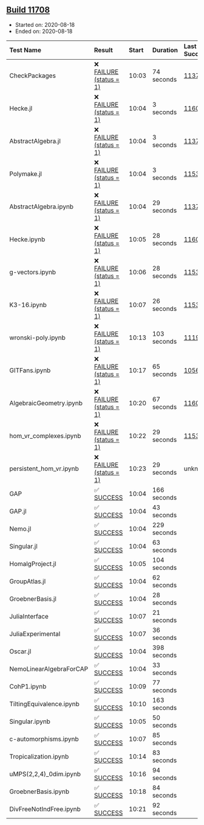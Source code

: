 ## [Build 11708](https://oscarci.mathematik.uni-kl.de/job/oscar/11708/)

* Started on: 2020-08-18
* Ended on: 2020-08-18

| Test Name    | Result | Start | Duration | Last Success | First Failure |
|:-------------|:-------|:------|:---------|:-------------|:--------------|
| CheckPackages | ❌ [FAILURE (status = 1)](https://oscarci.mathematik.uni-kl.de/job/oscar/11708/artifact/logs/build-11708/CheckPackages.log) | 10:03 | 74 seconds | [11376](https://oscarci.mathematik.uni-kl.de/job/oscar/11376/) | [11377](https://oscarci.mathematik.uni-kl.de/job/oscar/11377/) |
| Hecke.jl | ❌ [FAILURE (status = 1)](https://oscarci.mathematik.uni-kl.de/job/oscar/11708/artifact/logs/build-11708/Hecke.jl.log) | 10:04 | 3 seconds | [11602](https://oscarci.mathematik.uni-kl.de/job/oscar/11602/) | [11603](https://oscarci.mathematik.uni-kl.de/job/oscar/11603/) |
| AbstractAlgebra.jl | ❌ [FAILURE (status = 1)](https://oscarci.mathematik.uni-kl.de/job/oscar/11708/artifact/logs/build-11708/AbstractAlgebra.jl.log) | 10:04 | 3 seconds | [11376](https://oscarci.mathematik.uni-kl.de/job/oscar/11376/) | [11377](https://oscarci.mathematik.uni-kl.de/job/oscar/11377/) |
| Polymake.jl | ❌ [FAILURE (status = 1)](https://oscarci.mathematik.uni-kl.de/job/oscar/11708/artifact/logs/build-11708/Polymake.jl.log) | 10:04 | 3 seconds | [11532](https://oscarci.mathematik.uni-kl.de/job/oscar/11532/) | [11533](https://oscarci.mathematik.uni-kl.de/job/oscar/11533/) |
| AbstractAlgebra.ipynb | ❌ [FAILURE (status = 1)](https://oscarci.mathematik.uni-kl.de/job/oscar/11708/artifact/logs/build-11708/AbstractAlgebra.ipynb.log) | 10:04 | 29 seconds | [11376](https://oscarci.mathematik.uni-kl.de/job/oscar/11376/) | [11377](https://oscarci.mathematik.uni-kl.de/job/oscar/11377/) |
| Hecke.ipynb | ❌ [FAILURE (status = 1)](https://oscarci.mathematik.uni-kl.de/job/oscar/11708/artifact/logs/build-11708/Hecke.ipynb.log) | 10:05 | 28 seconds | [11602](https://oscarci.mathematik.uni-kl.de/job/oscar/11602/) | [11603](https://oscarci.mathematik.uni-kl.de/job/oscar/11603/) |
| g-vectors.ipynb | ❌ [FAILURE (status = 1)](https://oscarci.mathematik.uni-kl.de/job/oscar/11708/artifact/logs/build-11708/g-vectors.ipynb.log) | 10:06 | 28 seconds | [11532](https://oscarci.mathematik.uni-kl.de/job/oscar/11532/) | [11533](https://oscarci.mathematik.uni-kl.de/job/oscar/11533/) |
| K3-16.ipynb | ❌ [FAILURE (status = 1)](https://oscarci.mathematik.uni-kl.de/job/oscar/11708/artifact/logs/build-11708/K3-16.ipynb.log) | 10:07 | 26 seconds | [11532](https://oscarci.mathematik.uni-kl.de/job/oscar/11532/) | [11533](https://oscarci.mathematik.uni-kl.de/job/oscar/11533/) |
| wronski-poly.ipynb | ❌ [FAILURE (status = 1)](https://oscarci.mathematik.uni-kl.de/job/oscar/11708/artifact/logs/build-11708/wronski-poly.ipynb.log) | 10:13 | 103 seconds | [11192](https://oscarci.mathematik.uni-kl.de/job/oscar/11192/) | [11193](https://oscarci.mathematik.uni-kl.de/job/oscar/11193/) |
| GITFans.ipynb | ❌ [FAILURE (status = 1)](https://oscarci.mathematik.uni-kl.de/job/oscar/11708/artifact/logs/build-11708/GITFans.ipynb.log) | 10:17 | 65 seconds | [10566](https://oscarci.mathematik.uni-kl.de/job/oscar/10566/) | [10567](https://oscarci.mathematik.uni-kl.de/job/oscar/10567/) |
| AlgebraicGeometry.ipynb | ❌ [FAILURE (status = 1)](https://oscarci.mathematik.uni-kl.de/job/oscar/11708/artifact/logs/build-11708/AlgebraicGeometry.ipynb.log) | 10:20 | 67 seconds | [11602](https://oscarci.mathematik.uni-kl.de/job/oscar/11602/) | [11603](https://oscarci.mathematik.uni-kl.de/job/oscar/11603/) |
| hom_vr_complexes.ipynb | ❌ [FAILURE (status = 1)](https://oscarci.mathematik.uni-kl.de/job/oscar/11708/artifact/logs/build-11708/hom_vr_complexes.ipynb.log) | 10:22 | 29 seconds | [11532](https://oscarci.mathematik.uni-kl.de/job/oscar/11532/) | [11533](https://oscarci.mathematik.uni-kl.de/job/oscar/11533/) |
| persistent_hom_vr.ipynb | ❌ [FAILURE (status = 1)](https://oscarci.mathematik.uni-kl.de/job/oscar/11708/artifact/logs/build-11708/persistent_hom_vr.ipynb.log) | 10:23 | 29 seconds | unknown | unknown |
| GAP | ✅ [SUCCESS](https://oscarci.mathematik.uni-kl.de/job/oscar/11708/artifact/logs/build-11708/GAP.log) | 10:04 | 166 seconds |  |  |
| GAP.jl | ✅ [SUCCESS](https://oscarci.mathematik.uni-kl.de/job/oscar/11708/artifact/logs/build-11708/GAP.jl.log) | 10:04 | 43 seconds |  |  |
| Nemo.jl | ✅ [SUCCESS](https://oscarci.mathematik.uni-kl.de/job/oscar/11708/artifact/logs/build-11708/Nemo.jl.log) | 10:04 | 229 seconds |  |  |
| Singular.jl | ✅ [SUCCESS](https://oscarci.mathematik.uni-kl.de/job/oscar/11708/artifact/logs/build-11708/Singular.jl.log) | 10:04 | 63 seconds |  |  |
| HomalgProject.jl | ✅ [SUCCESS](https://oscarci.mathematik.uni-kl.de/job/oscar/11708/artifact/logs/build-11708/HomalgProject.jl.log) | 10:05 | 104 seconds |  |  |
| GroupAtlas.jl | ✅ [SUCCESS](https://oscarci.mathematik.uni-kl.de/job/oscar/11708/artifact/logs/build-11708/GroupAtlas.jl.log) | 10:04 | 62 seconds |  |  |
| GroebnerBasis.jl | ✅ [SUCCESS](https://oscarci.mathematik.uni-kl.de/job/oscar/11708/artifact/logs/build-11708/GroebnerBasis.jl.log) | 10:04 | 28 seconds |  |  |
| JuliaInterface | ✅ [SUCCESS](https://oscarci.mathematik.uni-kl.de/job/oscar/11708/artifact/logs/build-11708/JuliaInterface.log) | 10:07 | 21 seconds |  |  |
| JuliaExperimental | ✅ [SUCCESS](https://oscarci.mathematik.uni-kl.de/job/oscar/11708/artifact/logs/build-11708/JuliaExperimental.log) | 10:07 | 36 seconds |  |  |
| Oscar.jl | ✅ [SUCCESS](https://oscarci.mathematik.uni-kl.de/job/oscar/11708/artifact/logs/build-11708/Oscar.jl.log) | 10:04 | 398 seconds |  |  |
| NemoLinearAlgebraForCAP | ✅ [SUCCESS](https://oscarci.mathematik.uni-kl.de/job/oscar/11708/artifact/logs/build-11708/NemoLinearAlgebraForCAP.log) | 10:04 | 33 seconds |  |  |
| CohP1.ipynb | ✅ [SUCCESS](https://oscarci.mathematik.uni-kl.de/job/oscar/11708/artifact/logs/build-11708/CohP1.ipynb.log) | 10:09 | 77 seconds |  |  |
| TiltingEquivalence.ipynb | ✅ [SUCCESS](https://oscarci.mathematik.uni-kl.de/job/oscar/11708/artifact/logs/build-11708/TiltingEquivalence.ipynb.log) | 10:10 | 163 seconds |  |  |
| Singular.ipynb | ✅ [SUCCESS](https://oscarci.mathematik.uni-kl.de/job/oscar/11708/artifact/logs/build-11708/Singular.ipynb.log) | 10:05 | 50 seconds |  |  |
| c-automorphisms.ipynb | ✅ [SUCCESS](https://oscarci.mathematik.uni-kl.de/job/oscar/11708/artifact/logs/build-11708/c-automorphisms.ipynb.log) | 10:07 | 85 seconds |  |  |
| Tropicalization.ipynb | ✅ [SUCCESS](https://oscarci.mathematik.uni-kl.de/job/oscar/11708/artifact/logs/build-11708/Tropicalization.ipynb.log) | 10:14 | 83 seconds |  |  |
| uMPS(2,2,4)_0dim.ipynb | ✅ [SUCCESS](https://oscarci.mathematik.uni-kl.de/job/oscar/11708/artifact/logs/build-11708/uMPS-2-2-4-_0dim.ipynb.log) | 10:16 | 94 seconds |  |  |
| GroebnerBasis.ipynb | ✅ [SUCCESS](https://oscarci.mathematik.uni-kl.de/job/oscar/11708/artifact/logs/build-11708/GroebnerBasis.ipynb.log) | 10:18 | 84 seconds |  |  |
| DivFreeNotIndFree.ipynb | ✅ [SUCCESS](https://oscarci.mathematik.uni-kl.de/job/oscar/11708/artifact/logs/build-11708/DivFreeNotIndFree.ipynb.log) | 10:21 | 92 seconds |  |  |
